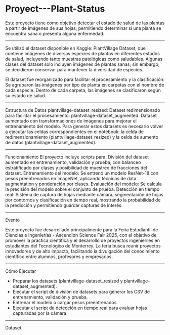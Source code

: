 # Proyect---Plant-Status

Este proyecto tiene como objetivo detectar el estado de salud de las plantas a partir de imágenes de sus hojas, permitiendo determinar si una planta se encuentra sana o presenta alguna enfermedad.

----------------------------------------------------------------------------------------

Se utilizó el dataset disponible en Kaggle: PlantVillage Dataset, que contiene imágenes de diversas especies de plantas en diferentes estados de salud, incluyendo tanto muestras patológicas como saludables. Algunas clases del dataset solo incluyen imágenes de plantas sanas; sin embargo, se decidieron conservar para mantener la diversidad de especies.

El dataset fue reorganizado para facilitar el procesamiento y la clasificación:
Se agruparon las imágenes por tipo de planta en carpetas con el nombre de cada especie.
Dentro de cada carpeta, las imágenes se clasificaron según su estado de salud.

----------------------------------------------------------------------------------------

Estructura de Datos
plantvillage-dataset_resized: Dataset redimensionado para facilitar el procesamiento.
plantvillage-dataset_augmented: Dataset aumentado con transformaciones de imágenes para mejorar el entrenamiento del modelo.
Para generar estos datasets es necesario volver a ejecutar las celdas correspondientes en el notebook: la celda de redimensionamiento (plantvillage-dataset_resized) y la celda de aumento de datos (plantvillage-dataset_augmented).

----------------------------------------------------------------------------------------

Funcionamiento
El proyecto incluye scripts para:
División del dataset aumentado en entrenamiento, validación y prueba, con balanceo estratificado por clases y posibilidad de muestreo de fracciones del dataset.
Entrenamiento del modelo: Se entrenó un modelo ResNet-18 con pesos preentrenados en ImageNet, aplicando técnicas de data augmentation y ponderación por clases.
Evaluación del modelo: Se calcula la precisión del modelo sobre el conjunto de prueba.
Detección en tiempo real: Sistema de captura de hojas mediante cámara, segmentación de hojas por contornos y clasificación en tiempo real, mostrando la probabilidad de la predicción y permitiendo guardar capturas de interés.

----------------------------------------------------------------------------------------

Evento

Este proyecto fue desarrollado principalmente para la Feria Estudiantil de Ciencias e Ingenierías - Ascendion Science Fair 2025, con el objetivo de promover la práctica científica y el desarrollo de proyectos ingenieriles en estudiantes del Tecnológico de Monterrey. La feria busca reunir proyectos innovadores y de alto impacto, facilitando la divulgación del conocimiento científico entre alumnos, profesores y empresarios.

----------------------------------------------------------------------------------------

Cómo Ejecutar
* Preparar los datasets (plantvillage-dataset_resized y plantvillage-dataset_augmented).
* Ejecutar el script de división de datasets para generar los CSV de entrenamiento, validación y prueba.
* Entrenar el modelo o cargar pesos preentrenados.
* Ejecutar el script de detección en tiempo real para evaluar hojas capturadas por la cámara.

----------------------------------------------------------------------------------------

Dataset
